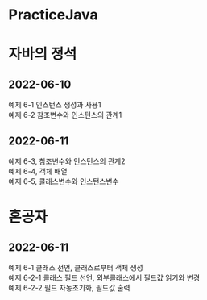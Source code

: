 # PracticeJava
<h1>자바의 정석</h1>
<h2>2022-06-10</h2> 
예제 6-1 인스턴스 생성과 사용1<br/>
예제 6-2 참조변수와 인스턴스의 관계1<br/>

<h2>2022-06-11</h2>
예제 6-3, 참조변수와 인스턴스의 관계2<br/>
예제 6-4, 객체 배열 <br/>
예제 6-5, 클래스변수와 인스턴스변수<br/>


<h1>혼공자</h1>
<h2>2022-06-11</h2>
예제 6-1 클래스 선언, 클래스로부터 객체 생성<br/>
예제 6-2-1 클래스 필드 선언, 외부클래스에서 필드값 읽기와 변경<br/>
예제 6-2-2 필드 자동초기화, 필드값 출력<br/>
